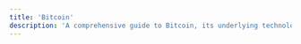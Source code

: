 ```yaml
---
title: 'Bitcoin'
description: 'A comprehensive guide to Bitcoin, its underlying technology, and its role in shaping the future of decentralized finance.'
---
```

